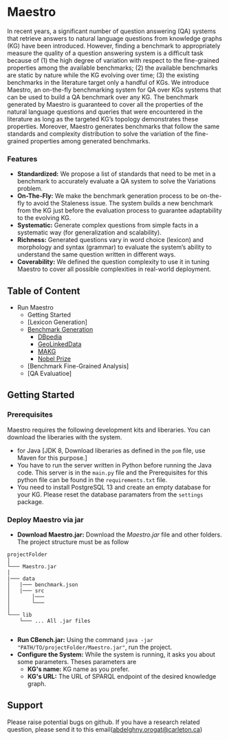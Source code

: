 # Maestro
In recent years, a significant number of question answering (QA) systems that retrieve answers to natural language questions from knowledge graphs (KG) have been introduced. However, finding a benchmark to appropriately measure the quality of a question answering system is a difficult task because of (1) the high degree of variation with respect to the fine-grained properties among the available benchmarks; (2) the available benchmarks are static by nature while the KG evolving over time; (3) the existing benchmarks in the literature target only a handful of KGs. We introduce Maestro, an on-the-fly benchmarking system for QA over KGs systems that can be used to build a QA benchmark over any KG. The benchmark generated by Maestro is guaranteed to cover all the properties of the natural language questions and queries that were encountered in the literature as long as the targeted KG’s topology demonstrates these properties. Moreover, Maestro generates benchmarks that follow the same standards and complexity distribution to solve the variation of the fine-grained properties among generated benchmarks.



### Features
* __Standardized:__ We propose a list of standards that need to be met in a benchmark to accurately evaluate a QA system to solve the Variations problem.
* __On-The-Fly:__  We make the benchmark generation process to be on-the-fly to avoid the Staleness issue. The system builds a new benchmark from the KG just before the evaluation process to guarantee adaptability to the evolving KG.
* __Systematic:__ Generate complex questions from simple facts in a systematic way (for generalization and scalability).
* __Richness:__ Generated questions vary in word choice (lexicon) and morphology and syntax (grammar) to evaluate the system’s ability to understand the same question written in different ways.
* __Coverability:__ We defined the question complexity to use it in tuning Maestro to cover all possible complexities in real-world deployment. 



## Table of Content
* Run Maestro
  * Getting Started
  * [Lexicon Generation]
  * [Benchmark Generation](https://github.com/aorogat/Maestro/blob/main/benchmark_generation.md)
    * [DBpedia](https://github.com/aorogat/Maestro/tree/main/benchmarks/DBpedia)
    * [GeoLinkedData](https://github.com/aorogat/Maestro/tree/main/benchmarks/LinkedGeoData)
    * [MAKG](https://github.com/aorogat/Maestro/tree/main/benchmarks/MAKG)
    * [Nobel Prize](https://github.com/aorogat/Maestro/tree/main/benchmarks/Nobel%20Prize)
  * [Benchmark Fine-Grained Analysis]
  * [QA Evaluatioe]


## Getting Started

### Prerequisites
Maestro requires the following development kits and liberaries. You can download the liberaries with the system.
* for Java [JDK 8, Download liberaries as defined in the `pom` file, use Maven for this purpose.]
* You have to run the server written in Python before running the Java code. This server is in the `main.py` file and the Prerequisites for this python file can be found in the `requirements.txt` file.
* You need to install PostgreSQL 13 and create an empty database for your KG. Please reset the database paramaters from the `settings` package.

### Deploy Maestro via jar
* __Download Maestro.jar:__ Download the *Maestro.jar* file and other folders. The project structure must be as follow
```
projectFolder
│   
└─── Maestro.jar
│
|─── data
│   |─── benchmark.json
│   |─── src
│       │─── 
│       └─── 
│
└─── lib
    └─── ... All .jar files


```
*  __Run CBench.jar:__ Using the command ``` java -jar "PATH/TO/projectFolder/Maestro.jar" ```, run the project.
* __Configure the System:__ While the system is running, it asks you about some parameters. Theses parameters are
  * __KG's name:__ KG name as you prefer.
  * __KG's URL:__ The URL of SPARQL endpoint of the desired knowledge graph.


## Support
Please raise potential bugs on github. If you have a research related question, please send it to this email(abdelghny.orogat@carleton.ca)



